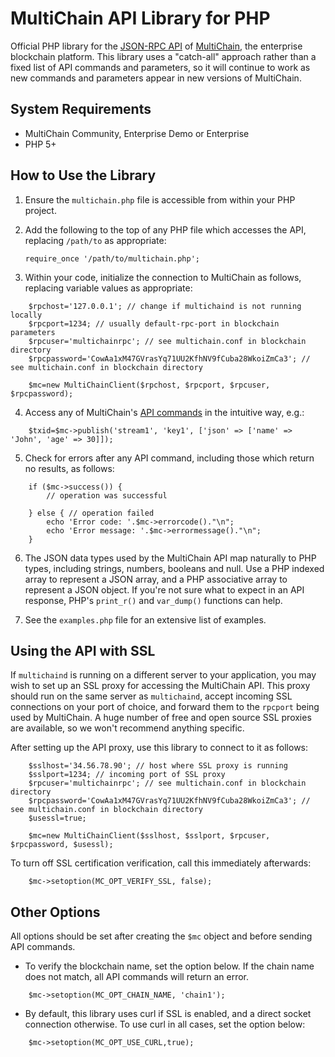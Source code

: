 MultiChain API Library for PHP
==============================

Official PHP library for the [JSON-RPC API](https://www.multichain.com/developers/json-rpc-api/) of [MultiChain](https://www.multichain.com/), the enterprise blockchain platform. This library uses a "catch-all" approach rather than a fixed list of API commands and parameters, so it will continue to work as new commands and parameters appear in new versions of MultiChain.


System Requirements
-------------------

* MultiChain Community, Enterprise Demo or Enterprise
* PHP 5+


How to Use the Library
----------------------

1. Ensure the `multichain.php` file is accessible from within your PHP project.

2. Add the following to the top of any PHP file which accesses the API, replacing `/path/to` as appropriate:

	`require_once '/path/to/multichain.php';`
	
3. Within your code, initialize the connection to MultiChain as follows, replacing variable values as appropriate:

```	
	$rpchost='127.0.0.1'; // change if multichaind is not running locally
	$rpcport=1234; // usually default-rpc-port in blockchain parameters
	$rpcuser='multichainrpc'; // see multichain.conf in blockchain directory
	$rpcpassword='CowAa1xM47GVrasYq71UU2KfhNV9fCuba28WkoiZmCa3'; // see multichain.conf in blockchain directory

	$mc=new MultiChainClient($rpchost, $rpcport, $rpcuser, $rpcpassword);

```

4. Access any of MultiChain's [API commands](https://www.multichain.com/developers/json-rpc-api/) in the intuitive way, e.g.:

```
	$txid=$mc->publish('stream1', 'key1', ['json' => ['name' => 'John', 'age' => 30]]);
```

5. Check for errors after any API command, including those which return no results, as follows:

```
	if ($mc->success()) {
		// operation was successful
	
	} else { // operation failed		
		echo 'Error code: '.$mc->errorcode()."\n";
		echo 'Error message: '.$mc->errormessage()."\n";
	}
```

6. The JSON data types used by the MultiChain API map naturally to PHP types, including strings, numbers, booleans and null. Use a PHP indexed array to represent a JSON array, and a PHP associative array to represent a JSON object. If you're not sure what to expect in an API response, PHP's `print_r()` and `var_dump()` functions can help.

7. See the `examples.php` file for an extensive list of examples.


Using the API with SSL
----------------------

If `multichaind` is running on a different server to your application, you may wish to set up an SSL proxy for accessing the MultiChain API. This proxy should run on the same server as `multichaind`, accept incoming SSL connections on your port of choice, and forward them to the `rpcport` being used by MultiChain. A huge number of free and open source SSL proxies are available, so we won't recommend anything specific.

After setting up the API proxy, use this library to connect to it as follows:

```
	$sslhost='34.56.78.90'; // host where SSL proxy is running
	$sslport=1234; // incoming port of SSL proxy
	$rpcuser='multichainrpc'; // see multichain.conf in blockchain directory
	$rpcpassword='CowAa1xM47GVrasYq71UU2KfhNV9fCuba28WkoiZmCa3'; // see multichain.conf in blockchain directory
	$usessl=true;

	$mc=new MultiChainClient($sslhost, $sslport, $rpcuser, $rpcpassword, $usessl);
```

To turn off SSL certification verification, call this immediately afterwards:

```
	$mc->setoption(MC_OPT_VERIFY_SSL, false);
```


Other Options
-------------

All options should be set after creating the `$mc` object and before sending API commands.

* To verify the blockchain name, set the option below. If the chain name does not match, all API commands will return an error.

```
	$mc->setoption(MC_OPT_CHAIN_NAME, 'chain1');
```

* By default, this library uses curl if SSL is enabled, and a direct socket connection otherwise. To use curl in all cases, set the option below: 

```
	$mc->setoption(MC_OPT_USE_CURL,true);
```